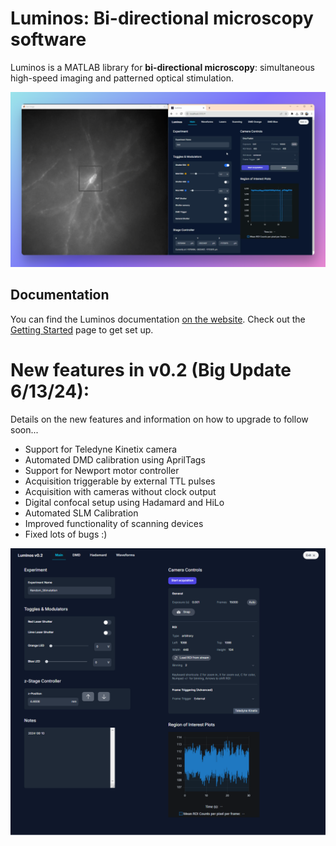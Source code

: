# Luminos: Bi-directional microscopy software 

Luminos is a MATLAB library for **bi-directional microscopy**: simultaneous high-speed imaging and patterned optical stimulation.

![](./imgs/luminos-main-v0.1.png)

## Documentation

You can find the Luminos documentation [on the website](https://luminosmicroscopy.com). Check out the [Getting Started](https://www.luminosmicroscopy.com/getting-started) page to get set up.


# New features in v0.2 (Big Update 6/13/24):

Details on the new features and information on how to upgrade to follow soon...

- Support for Teledyne Kinetix camera 
- Automated DMD calibration using AprilTags
- Support for Newport motor controller 
- Acquisition triggerable by external TTL pulses
- Acquisition with cameras without clock output
- Digital confocal setup using Hadamard and HiLo 
- Automated SLM Calibration
- Improved functionality of scanning devices 
- Fixed lots of bugs :)

![](./imgs/luminos-main-v0.2.png)
